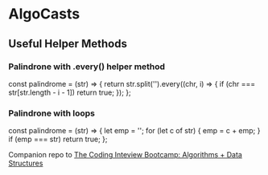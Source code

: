 # AlgoCasts

## Useful Helper Methods

### Palindrone with .every() helper method

const palindrome = (str) => {
return str.split('').every((chr, i) => {
if (chr === str[str.length - i - 1]) return true;
});
};

### Palindrone with loops

const palindrome = (str) => {
let emp = '';
for (let c of str) {
emp = c + emp;
}
if (emp === str) return true;
};

Companion repo to [The Coding Inteview Bootcamp: Algorithms + Data Structures](https://www.udemy.com/course/coding-interview-bootcamp-algorithms-and-data-structure/)
